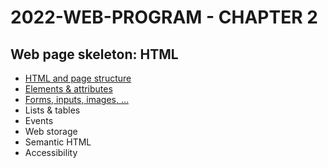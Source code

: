 # 2022-WEB-PROGRAM - CHAPTER 2

## Web page skeleton: HTML

- [HTML and page structure](https://javascript.plainenglish.io/the-foundation-of-any-web-page-78ebdcb6d874?source=your_stories_page----------------------------------------)
- [Elements & attributes](https://famzil.medium.com/what-are-elements-and-attributes-in-html-1cd709c3a418?source=your_stories_page----------------------------------------)
- [Forms, inputs, images, ...](https://medium.com/geekculture/html-content-essentials-that-every-web-developer-should-know-dcb8b8715125?source=your_stories_page----------------------------------------)
- Lists & tables
- Events
- Web storage
- Semantic HTML
- Accessibility